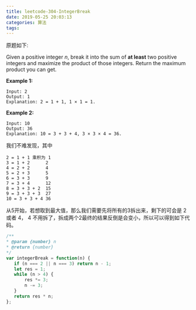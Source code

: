 ```yaml
---
title: leetcode-304-IntegerBreak
date: 2019-05-25 20:03:13
categories: 算法
tags:
---
```


原题如下:

Given a positive integer *n*, break it into the sum of **at least** two positive integers and maximize the product of those integers. Return the maximum product you can get.

**Example 1:**

```
Input: 2
Output: 1
Explanation: 2 = 1 + 1, 1 × 1 = 1.
```

**Example 2:**

```
Input: 10
Output: 36
Explanation: 10 = 3 + 3 + 4, 3 × 3 × 4 = 36.
```



我们不难发现，其中

```
2 = 1 + 1 乘积为 1
3 = 1 + 2      2
4 = 2 + 2      4
5 = 2 + 3      5
6 = 3 + 3      9
7 = 3 + 4      12
8 = 3 + 3 + 2  15
9 = 3 + 3 + 3  27
10 = 3 + 3 + 4 36
```

从5开始，若想取到最大值，那么我们需要先将所有的3拆出来，剩下的可会是 2 或者 4， 4 不用拆了，拆成两个2最终的结果反倒是会变小，所以可以得到如下代码。

 ```js
/**
 * @param {number} n
 * @return {number}
 */
var integerBreak = function(n) {
    if (n === 2 || n === 3) return n - 1;
    let res = 1;
    while (n > 4) {
        res *= 3;
        n -= 3;
    }
    return res * n;
};
 ```



